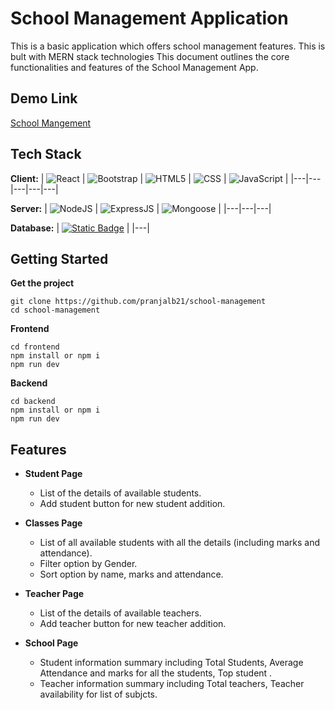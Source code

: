 
# School Management Application

This is a basic application which offers school management features. This is bult with MERN stack technologies This document outlines the core functionalities and features of the School Management App.

## Demo Link
[School Mangement](https://dainty-queijadas-0c55ce.netlify.app/)

## Tech Stack

**Client:**
| ![React](https://img.shields.io/badge/React-212121?logo=react&labelColor=black) | ![Bootstrap](https://img.shields.io/badge/Bootstrap-212121?logo=bootstrap&labelColor=white) | ![HTML5](https://img.shields.io/badge/HTML-212121?logo=html5&labelColor=white) | ![CSS](https://img.shields.io/badge/CSS-212121?logo=css3&labelColor=grey) | ![JavaScript](https://img.shields.io/badge/JavaScript-212121?logo=javascript&labelColor=grey) |
|---|---|---|---|---|

**Server:**
| ![NodeJS](https://img.shields.io/badge/NodeJS-212121?logo=nodedotjs&labelColor=grey) | ![ExpressJS](https://img.shields.io/badge/ExpressJS-212121?logo=express&labelColor=grey) | ![Mongoose](https://img.shields.io/badge/Mongoose-212121?logo=mongoose&labelColor=black)  |
|---|---|---|


**Database:**
| [![Static Badge](https://img.shields.io/badge/MongoDB-212121?logo=mongodb&labelColor=grey)](#) |
|---|

## Getting Started

**Get the project**
```
git clone https://github.com/pranjalb21/school-management
cd school-management
```

**Frontend**
```
cd frontend
npm install or npm i
npm run dev
```

**Backend**
```
cd backend
npm install or npm i
npm run dev
```


## Features

- **Student Page**
    - List of the details of available students.
    - Add student button for new student addition.

- **Classes Page**
    - List of all available students with all the details (including marks and attendance).
    - Filter option by Gender.
    - Sort option by name, marks and attendance.
      
- **Teacher Page**
    - List of the details of available teachers.
    - Add teacher button for new teacher addition.

- **School Page**
    - Student information summary including Total Students, Average Attendance and marks for all the students, Top student .
    - Teacher information summary including Total teachers, Teacher availability for list of subjcts.
